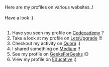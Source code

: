 <br>
Here are my profiles on various websites..! <br><br>
Have a look :) <br><br>

1. Have you seen my profile on [Codecademy](https://www.codecademy.com/profiles/prabhukalyan) ?
2. Take a look at my profile on [LetsUpgrade](https://community.letsupgrade.in/user/prabhukalyan) !!!
3. Checkout my activity on [Quora](https://www.quora.com/profile/Prabhu-Kalyan-8) :)
4. I shared something on [Medium](https://medium.com/@prabhukalyan) !!
5. See my profile on [GeeksForGeeks](https://auth.geeksforgeeks.org/user/prabhukalyan30/profile) :D
6. View my profile on [Educative](https://www.educative.io/profile/view/5638466612756480) :)
